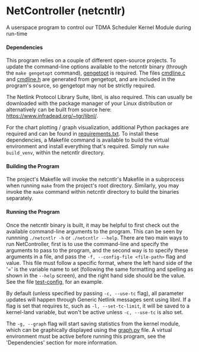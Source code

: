 <h1>NetController (netcntlr)</h1>
<p>A userspace program to control our TDMA Scheduler Kernel Module during run-time</p>
<h4>Dependencies</h4>
<p>This program relies on a couple of different open-source projects. To update the command-line options available to the netcntlr binary (through the <code>make gengetopt</code> command), <a href="https://www.gnu.org/software/gengetopt/gengetopt.html">gengetopt</a> is required. The files <a href="../netcntlr/cmdline.c">cmdline.c</a> and <a href="../netcntlr/cmdline.h">cmdline.h</a> are generated from gengetopt, and are included in the program's source, so gengetopt may not be strictly required.</p>
<p>The Netlink Protocol Library Suite, libnl, is also required. This can usually be downloaded with the package manager of your Linux distribution or alternatively can be built from source here: <a href="https://www.infradead.org/~tgr/libnl/">https://www.infradead.org/~tgr/libnl/</a>.</p>
<p>For the chart plotting / graph visualization, additional Python packages are required and can be found in <a href="../netcntlr/requirements.txt">requirements.txt</a>. To install these dependencies, a Makefile command is available to build the virtual environment and install everything that's required. Simply run <code>make build_venv</code>, within the netcntlr directory.</p>
<h4>Building the Program</h4>
<p>The project's Makefile will invoke the netcntlr's Makefile in a subprocess when running <code>make</code> from the project's root directory. Similarly, you may invoke the <code>make</code> command within netcntlr directory to build the binaries separately.</p>
<h4>Running the Program</h4>
<p>Once the netcntlr binary is built, it may be helpful to first check out the available command-line arguments to the program. This can be seen by runnning <code>./netcntlr -h</code> or <code>./netcntlr --help</code>. There are two main ways to run NetController, first is to use the command-line and specify the arguments to pass to the program, and the second way is to specify these arguments in a file, and pass the <code>-f, --config-file &ltfile-path&gt</code> flag and value. This file must follow a specific format, where the left hand side of the '=' is the variable name to set (following the same formatting and spelling as shown in the <code>--help</code> screen), and the right hand side should be the value. See the file <a href="../netcntlr/test-config">test-config</a>, for an example.</p>
<p>By default (unless specified by passing <code>-c, --use-tc</code> flag), all parameter updates will happen through Generic Netlink messages sent using libnl. If a flag is set that requires tc, such as <code>-l, --set-tc-limit</code>, it will be saved to a kernel-land variable, but won't be active unless <code>-c, --use-tc</code> is also set.</p>
<p>The <code>-g, --graph</code> flag will start saving statistics from the kernel module, which can be graphically displayed using the <a href="../netcntlr/graph.py">graph.py</a> file. A virtual environment must be active before running this program, see the 'Dependencies' section for more information.</p>
